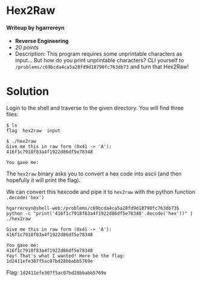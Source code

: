 # Hex2Raw
#### Writeup by hgarrereyn
* **Reverse Engineering**
* *20 points*
* Description: This program requires some unprintable characters as input... But how do you print unprintable characters? CLI yourself to `/problems/c69bcda4ca5a28fd9d18790fc763db73` and turn that Hex2Raw!

# Solution

Login to the shell and traverse to the given directory. You will find three files:

```
$ ls
flag  hex2raw  input

$ ./hex2raw
Give me this in raw form (0x41 -> 'A'):
416f1c7918f83a4f1922d86df5e78348

You gave me:
```

The `hex2raw` binary asks you to convert a hex code into ascii (and then hopefully it will print the flag).

We can convert this hexcode and pipe it to `hex2raw` with the python function `.decode('hex')`

```
hgarrereyn@shell-web:/problems/c69bcda4ca5a28fd9d18790fc763db73$ python -c "print('416f1c7918f83a4f1922d86df5e78348'.decode('hex'))" | ./hex2raw

Give me this in raw form (0x41 -> 'A'):
416f1c7918f83a4f1922d86df5e78348

You gave me:
416f1c7918f83a4f1922d86df5e78348
Yay! That's what I wanted! Here be the flag:
1d2411efe307f5ac07bd28bbabb5769e
```

Flag: `1d2411efe307f5ac07bd28bbabb5769e`
